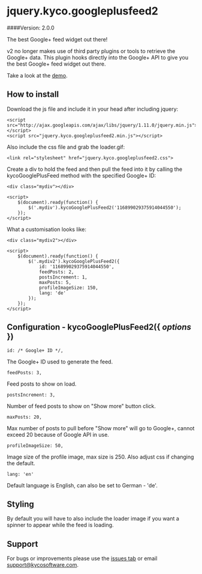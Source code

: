 jquery.kyco.googleplusfeed2
===========================
####Version: 2.0.0

The best Google+ feed widget out there!

v2 no longer makes use of third party plugins or tools to retrieve the Google+ data. This plugin hooks directly into the Google+ API to give you the best Google+ feed widget out there.

Take a look at the [demo](http://www.kycosoftware.com/projects/demo/googleplus-feed-widget-2).

How to install
--------------

Download the js file and include it in your head after including jquery:

	<script src="http://ajax.googleapis.com/ajax/libs/jquery/1.11.0/jquery.min.js"></script>
	<script src="jquery.kyco.googleplusfeed2.min.js"></script>

Also include the css file and grab the loader.gif:

	<link rel="stylesheet" href="jquery.kyco.googleplusfeed2.css">

Create a div to hold the feed and then pull the feed into it by calling the 
kycoGooglePlusFeed method with the specified Google+ ID:

	<div class="mydiv"></div>
	
	<script>
		$(document).ready(function() {
			$('.mydiv').kycoGooglePlusFeed2('116899029375914044550');
		});
	</script>

What a customisation looks like:

	<div class="mydiv2"></div>
	
	<script>
		$(document).ready(function() {
			$('.mydiv2').kycoGooglePlusFeed2({
				id: '116899029375914044550',
				feedPosts: 2,
				postsIncrement: 1,
				maxPosts: 5,
				profileImageSize: 150,
				lang: 'de'
			});
		});
	</script>


Configuration - kycoGooglePlusFeed2({ *options* })
-------------------------------------------------

	id: /* Google+ ID */,

The Google+ ID used to generate the feed.

	feedPosts: 3,

Feed posts to show on load.

	postsIncrement: 3,

Number of feed posts to show on "Show more" button click.

	maxPosts: 20,

Max number of posts to pull before "Show more" will go to Google+, cannot exceed 20 
because of Google API in use.

	profileImageSize: 50,

Image size of the profile image, max size is 250. Also adjust css if changing the default.

	lang: 'en'

Default language is English, can also be set to German - 'de'.


Styling
-------

By default you will have to also include the loader image if you want
a spinner to appear while the feed is loading.


Support
-------

For bugs or improvements please use the [issues tab](https://github.com/kyco/jquery.kyco.googleplusfeed2/issues)
or email [support@kycosoftware.com](mailto:support@kycosoftware.com).
